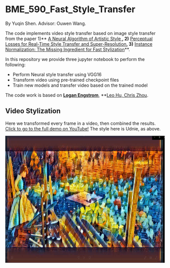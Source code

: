 # BME_590_Fast_Style_Transfer
By Yuqin Shen. Advisor: Ouwen Wang.

The code implements video style transfer based on image style transfer from the paper 1)** [A Neural Algorithm of Artistic Style
](https://arxiv.org/abs/1508.06576)**, 2)** [Perceptual Losses for Real-Time Style Transfer and Super-Resolution](https://arxiv.org/abs/1603.08155)**, 3)** [Instance Normalization: The Missing Ingredient for Fast Stylization](https://arxiv.org/abs/1607.08022)**.

In this repository we provide three jupyter notebook to perform the following:
- Perform Neural style transfer using VGG16 
- Transform video using pre-trained checkpoint files 
- Train new models and transfer video based on the trained model

The code work is based on **[Logan Engstrom](https://github.com/lengstrom/fast-style-transfer)**, **[Leo Hu, Chris Zhou](https://github.com/leohu6/BME590-Perceptual-Loss-Style-Transfer).


## Video Stylization 
Here we transformed every frame in a video, then combined the results. [Click to go to the full demo on YouTube!](https://youtu.be/N-BCa48eh8g) The style here is Udnie, as above.
<div align = 'center'>
     <a href = 'https://youtu.be/N-BCa48eh8g'>
        <img src = 'data/stylized/page.PNG' alt = 'Stylized fox video. Click to go to YouTube!' width = '800px' height = '400px'>
     </a>
</div>
